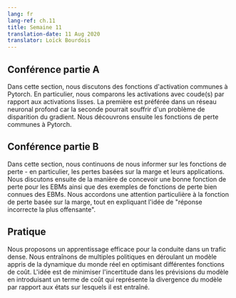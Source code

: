 ```yaml
---
lang: fr
lang-ref: ch.11
title: Semaine 11
translation-date: 11 Aug 2020
translator: Loïck Bourdois
---
```


<!--
## Lecture part A

In this section, we discussed about the common activation functions in Pytorch. In particular, we compared activations with kink(s) versus smooth activations - the former is preferred in a deep neural network as the latter might suffer with gradient vanishing problem. We then learned about the common loss functions in Pytorch.
-->


## Conférence partie A

Dans cette section, nous discutons des fonctions d'activation communes à Pytorch. En particulier, nous comparons les activations avec coude(s) par rapport aux activations lisses. La première est préférée dans un réseau neuronal profond car la seconde pourrait souffrir d'un problème de disparition du gradient. Nous découvrons ensuite les fonctions de perte communes à Pytorch.


<!--
## Lecture part B


In this section, we continued to learn about loss functions - in particular, margin-based losses and their applications. We then discussed how to design a good loss function for EBMs as well as examples of well-known EBM loss functions. We gave particular attention to margin-based loss function here, as well as explaining the idea of "most offending incorrect answer.
-->

## Conférence partie B

Dans cette section, nous continuons de nous informer sur les fonctions de perte - en particulier, les pertes basées sur la marge et leurs applications. Nous discutons ensuite de la manière de concevoir une bonne fonction de perte pour les EBMs ainsi que des exemples de fonctions de perte bien connues des EBMs. Nous accordons une attention particulière à la fonction de perte basée sur la marge, tout en expliquant l'idée de "réponse incorrecte la plus offensante".
<!--
## Practicum


This practicum proposed effective policy learning for driving in dense traffic. We trained multiple policies by unrolling a learned model of the real world dynamics by optimizing different cost functions. The idea is to minimize the uncertainty in the model's prediction by introducing a cost term that represents the model's divergence from the states it is trained on. 
-->

## Pratique
Nous proposons un apprentissage efficace pour la conduite dans un trafic dense. Nous entraînons de multiples politiques en déroulant un modèle appris de la dynamique du monde réel en optimisant différentes fonctions de coût. L'idée est de minimiser l'incertitude dans les prévisions du modèle en introduisant un terme de coût qui représente la divergence du modèle par rapport aux états sur lesquels il est entraîné.




